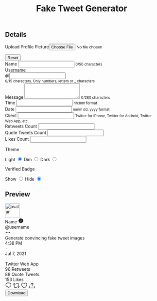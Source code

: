 <!DOCTYPE html>
<html lang="en">
  <head>
    <meta charset="UTF-8" />
    <meta http-equiv="X-UA-Compatible" content="IE=edge" />
    <meta name="viewport" content="width=device-width, initial-scale=1.0" />
    <title>Fake Tweet Generator - Generate convincing fake tweet images</title>
    <meta
      name="title"
      content="Fake Tweet Generator - Generate convincing fake tweet images"
    />
    <meta
      name="description"
      content="With the Fake Tweet Generator tool you can create convincing fake tweet images. This tool is completely customizable so you can choose any name, any content, any time, any number of likes and many more."
    />
    <meta property="og:type" content="website" />
    <meta property="og:url" content="https://faketweetgenerator.live/" />
    <meta
      property="og:title"
      content="Fake Tweet Generator - Generate convincing fake tweet images"
    />
    <meta
      property="og:description"
      content="With the Fake Tweet Generator tool you can create convincing fake tweet images. This tool is completely customizable so you can choose any name, any content, any time, any number of likes and many more."
    />
    <meta
      property="og:image"
      content="https://user-images.githubusercontent.com/48406108/125609726-15429b5c-789e-4cd7-a210-80176ac3aca1.png"
    />
    <meta name="twitter:card" content="summary_large_image" />
    <meta name="twitter:url" content="https://faketweetgenerator.live/" />
    <meta
      name="twitter:title"
      content="Fake Tweet Generator - Generate convincing fake tweet images"
    />
    <meta
      name="twitter:description"
      content="With the Fake Tweet Generator tool you can create convincing fake tweet images. This tool is completely customizable so you can choose any name, any content, any time, any number of likes and many more."
    />
    <meta
      name="twitter:image"
      content="https://user-images.githubusercontent.com/48406108/125609726-15429b5c-789e-4cd7-a210-80176ac3aca1.png"
    />
    <link rel="icon" href="assets/favicon/favicon.ico" />
    <link rel="apple-touch-icon" href="assets/favicon/logo192.png" />
    <link
      rel="icon"
      type="image/png"
      sizes="32x32"
      href="assets/favicon/logo32.png"
    />
    <link
      rel="icon"
      type="image/png"
      sizes="16x16"
      href="assets/favicon/logo16.png"
    />
    <link rel="manifest" href="assets/favicon/manifest.json" />
    <link rel="preconnect" href="https://fonts.googleapis.com" />
    <link rel="preconnect" href="https://fonts.gstatic.com" crossorigin />
    <link
      href="https://fonts.googleapis.com/css2?family=Roboto:wght@300;400;500;700&display=swap"
      rel="stylesheet"
    />
    <link rel="stylesheet" href="css/style.css" />
  </head>
  <body>
    <div class="bar"></div>
    <header>
      <h1>Fake Tweet Generator</h1>
    </header>
    <main>
      <div class="form">
        <h2>Details</h2>
        <div class="form-control upload">
          <label for="avatar"
            >Upload Profile Picture<input
              type="file"
              class="file"
              id="avatar"
              name="avatar"
              accept="image/png, image/jpeg"
          /></label>
          <p id="file-name" class="file-name"></p>
          <button id="reset" class="reset" type="button">Reset</button>
        </div>
        <div class="form-control">
          <label for="name">Name</label>
          <input type="text" id="name" />
          <small><span class="count">0</span>/50 characters</small>
        </div>
        <div class="form-control">
          <label for="username">Username</label>
          <div class="username_input">@<input type="text" id="username" /></div>
          <small
            ><span class="count">0</span>/15 characters. Only numbers, letters
            or _ characters</small
          >
        </div>
        <div class="form-control">
          <label for="message">Message</label>
          <textarea id="message" rows="3"></textarea>
          <small><span class="count">0</span>/280 characters</small>
        </div>
        <div class="form-control">
          <label for="time">Time</label>
          <input type="text" id="time" />
          <small>hh:mm format</small>
        </div>
        <div class="form-control">
          <label for="date">Date</label>
          <input type="text" id="date" />
          <small>mmm dd, yyyy format</small>
        </div>
        <div class="form-control">
          <label for="client">Client</label>
          <input type="text" id="client" />
          <small
            >Twitter for iPhone, Twitter for Android, Twitter Web App,
            etc.</small
          >
        </div>
        <div class="form-control">
          <label for="retweets">Retweets Count</label>
          <input type="number" id="retweets" />
        </div>
        <div class="form-control">
          <label for="quotes">Quote Tweets Count</label>
          <input type="number" id="quotes" />
        </div>
        <div class="form-control">
          <label for="likes">Likes Count</label>
          <input type="number" id="likes" />
        </div>
        <div class="form-control">
          <p>Theme</p>
          <div class="group">
            <label class="radio_container"
              >Light
              <input
                type="radio"
                name="theme_radio"
                value="light"
                checked="checked"
              />
              <span class="radio_mark"></span>
            </label>
            <label class="radio_container"
              >Dim
              <input type="radio" name="theme_radio" value="dim" />
              <span class="radio_mark"></span>
            </label>
            <label class="radio_container"
              >Dark
              <input type="radio" name="theme_radio" value="dark" />
              <span class="radio_mark"></span>
            </label>
          </div>
        </div>
        <div class="form-control">
          <p>Verified Badge</p>
          <div class="group">
            <label class="radio_container"
              >Show
              <input type="radio" name="verified_radio" value="show" />
              <span class="radio_mark"></span>
            </label>
            <label class="radio_container"
              >Hide
              <input
                type="radio"
                name="verified_radio"
                value="hide"
                checked="checked"
              />
              <span class="radio_mark"></span>
            </label>
          </div>
        </div>
      </div>
      <div class="tweet-desk">
        <h2>Preview</h2>
        <div id="tweet_box" class="tweet_box">
          <div id="tweet" class="tweet">
            <div class="head">
              <div class="title">
                <img
                  id="tweet_avatar"
                  src="./assets/silhoutte.png"
                  alt="avatar"
                  width="48"
                  height="48"
                />
                <div class="text">
                  <div class="top">
                    <span class="tweet_name" id="tweet_name">Name</span>
                    <svg
                      xmlns="http://www.w3.org/2000/svg"
                      id="tweet_verified"
                      class="verified hide"
                      width="18"
                      height="18"
                      viewBox="0 0 24 24"
                      fill="currentColor"
                    >
                      <g>
                        <path
                          d="M22.5 12.5c0-1.58-.875-2.95-2.148-3.6.154-.435.238-.905.238-1.4 0-2.21-1.71-3.998-3.818-3.998-.47 0-.92.084-1.336.25C14.818 2.415 13.51 1.5 12 1.5s-2.816.917-3.437 2.25c-.415-.165-.866-.25-1.336-.25-2.11 0-3.818 1.79-3.818 4 0 .494.083.964.237 1.4-1.272.65-2.147 2.018-2.147 3.6 0 1.495.782 2.798 1.942 3.486-.02.17-.032.34-.032.514 0 2.21 1.708 4 3.818 4 .47 0 .92-.086 1.335-.25.62 1.334 1.926 2.25 3.437 2.25 1.512 0 2.818-.916 3.437-2.25.415.163.865.248 1.336.248 2.11 0 3.818-1.79 3.818-4 0-.174-.012-.344-.033-.513 1.158-.687 1.943-1.99 1.943-3.484zm-6.616-3.334l-4.334 6.5c-.145.217-.382.334-.625.334-.143 0-.288-.04-.416-.126l-.115-.094-2.415-2.415c-.293-.293-.293-.768 0-1.06s.768-.294 1.06 0l1.77 1.767 3.825-5.74c.23-.345.696-.436 1.04-.207.346.23.44.696.21 1.04z"
                        ></path>
                      </g>
                    </svg>
                  </div>
                  <div class="bottom">
                    @<span id="tweet_username">username</span>
                  </div>
                </div>
              </div>
              <div class="dots">
                <svg
                  xmlns="http://www.w3.org/2000/svg"
                  width="19"
                  height="19"
                  viewBox="0 0 24 24"
                  fill="currentColor"
                >
                  <g>
                    <circle cx="5" cy="12" r="2"></circle>
                    <circle cx="12" cy="12" r="2"></circle>
                    <circle cx="19" cy="12" r="2"></circle>
                  </g>
                </svg>
              </div>
            </div>
            <div class="content">
              <div id="tweet_message" class="message">
                Generate convincing fake tweet images
              </div>
              <div class="tweet_info">
                <div id="tweet_time">4:38 PM</div>
                &nbsp;&centerdot;&nbsp;
                <div id="tweet_date">Jul 7, 2021</div>
                &nbsp;&centerdot;&nbsp;
                <div id="tweet_client" class="tweet_client">
                  Twitter Web App
                </div>
              </div>
            </div>
            <div class="stats">
              <div class="stat">
                <span id="tweet_retweets" class="count">96</span> Retweets
              </div>
              <div class="stat">
                <span id="tweet_quotes" class="count">88</span> Quote Tweets
              </div>
              <div class="stat">
                <span id="tweet_likes" class="count">153</span> Likes
              </div>
            </div>
            <div class="tail">
              <svg
                xmlns="http://www.w3.org/2000/svg"
                width="22"
                height="22"
                viewBox="0 0 24 24"
                fill="currentColor"
              >
                <g>
                  <path
                    d="M14.046 2.242l-4.148-.01h-.002c-4.374 0-7.8 3.427-7.8 7.802 0 4.098 3.186 7.206 7.465 7.37v3.828c0 .108.044.286.12.403.142.225.384.347.632.347.138 0 .277-.038.402-.118.264-.168 6.473-4.14 8.088-5.506 1.902-1.61 3.04-3.97 3.043-6.312v-.017c-.006-4.367-3.43-7.787-7.8-7.788zm3.787 12.972c-1.134.96-4.862 3.405-6.772 4.643V16.67c0-.414-.335-.75-.75-.75h-.396c-3.66 0-6.318-2.476-6.318-5.886 0-3.534 2.768-6.302 6.3-6.302l4.147.01h.002c3.532 0 6.3 2.766 6.302 6.296-.003 1.91-.942 3.844-2.514 5.176z"
                  ></path>
                </g>
              </svg>
              <svg
                xmlns="http://www.w3.org/2000/svg"
                width="22"
                height="22"
                viewBox="0 0 24 24"
                fill="currentColor"
              >
                <g>
                  <path
                    d="M23.77 15.67c-.292-.293-.767-.293-1.06 0l-2.22 2.22V7.65c0-2.068-1.683-3.75-3.75-3.75h-5.85c-.414 0-.75.336-.75.75s.336.75.75.75h5.85c1.24 0 2.25 1.01 2.25 2.25v10.24l-2.22-2.22c-.293-.293-.768-.293-1.06 0s-.294.768 0 1.06l3.5 3.5c.145.147.337.22.53.22s.383-.072.53-.22l3.5-3.5c.294-.292.294-.767 0-1.06zm-10.66 3.28H7.26c-1.24 0-2.25-1.01-2.25-2.25V6.46l2.22 2.22c.148.147.34.22.532.22s.384-.073.53-.22c.293-.293.293-.768 0-1.06l-3.5-3.5c-.293-.294-.768-.294-1.06 0l-3.5 3.5c-.294.292-.294.767 0 1.06s.767.293 1.06 0l2.22-2.22V16.7c0 2.068 1.683 3.75 3.75 3.75h5.85c.414 0 .75-.336.75-.75s-.337-.75-.75-.75z"
                  ></path>
                </g>
              </svg>
              <svg
                xmlns="http://www.w3.org/2000/svg"
                width="22"
                height="22"
                viewBox="0 0 24 24"
                fill="currentColor"
              >
                <g>
                  <path
                    d="M12 21.638h-.014C9.403 21.59 1.95 14.856 1.95 8.478c0-3.064 2.525-5.754 5.403-5.754 2.29 0 3.83 1.58 4.646 2.73.814-1.148 2.354-2.73 4.645-2.73 2.88 0 5.404 2.69 5.404 5.755 0 6.376-7.454 13.11-10.037 13.157H12zM7.354 4.225c-2.08 0-3.903 1.988-3.903 4.255 0 5.74 7.034 11.596 8.55 11.658 1.518-.062 8.55-5.917 8.55-11.658 0-2.267-1.823-4.255-3.903-4.255-2.528 0-3.94 2.936-3.952 2.965-.23.562-1.156.562-1.387 0-.014-.03-1.425-2.965-3.954-2.965z"
                  ></path>
                </g>
              </svg>
              <svg
                xmlns="http://www.w3.org/2000/svg"
                width="22"
                height="22"
                viewBox="0 0 24 24"
                fill="currentColor"
              >
                <g>
                  <path
                    d="M17.53 7.47l-5-5c-.293-.293-.768-.293-1.06 0l-5 5c-.294.293-.294.768 0 1.06s.767.294 1.06 0l3.72-3.72V15c0 .414.336.75.75.75s.75-.336.75-.75V4.81l3.72 3.72c.146.147.338.22.53.22s.384-.072.53-.22c.293-.293.293-.767 0-1.06z"
                  ></path>
                  <path
                    d="M19.708 21.944H4.292C3.028 21.944 2 20.916 2 19.652V14c0-.414.336-.75.75-.75s.75.336.75.75v5.652c0 .437.355.792.792.792h15.416c.437 0 .792-.355.792-.792V14c0-.414.336-.75.75-.75s.75.336.75.75v5.652c0 1.264-1.028 2.292-2.292 2.292z"
                  ></path>
                </g>
              </svg>
            </div>
          </div>
        </div>
        <button id="download" class="btn" type="button">Download</button>
      </div>
    </main>
    <footer>
      <div></div>
    </footer>
    <div class="bar"></div>
    <script src="js/html2canvas.min.js"></script>
    <script src="js/app.js"></script>
  </body>
</html>
